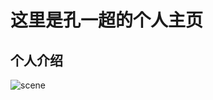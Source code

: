 # 这里是孔一超的个人主页 
## 个人介绍
![scene](http://m.qpic.cn/psc?/V52EhUgX0YboDE1ze2qB0GEYU82zqMdY/45NBuzDIW489QBoVep5mcYdn4IqBY4SoKGkKVEZLZGV1Yez4qSxBp*amvAb24zgA7*tpYrB0gtbQHwTSd7iIjgR27akq4FsPtWHnGk5SdPI!/b&bo=VQhABgAAAAADh7k!&rf=viewer_4)


